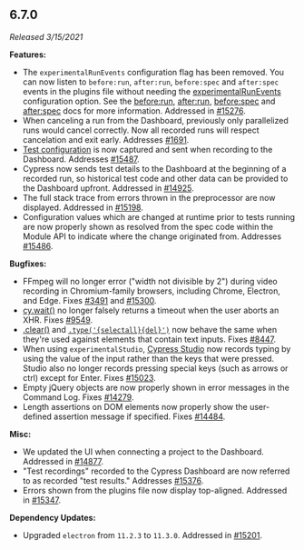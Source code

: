 ## 6.7.0

_Released 3/15/2021_

**Features:**

- The `experimentalRunEvents` configuration flag has been removed. You can now listen to `before:run`, `after:run`, `before:spec` and `after:spec` events in the plugins file without needing the [experimentalRunEvents](/guides/references/experiments) configuration option. See the [before:run](/api/plugins/before-run-api), [after:run](/api/plugins/after-run-api), [before:spec](/api/plugins/before-spec-api) and [after:spec](/api/plugins/after-spec-api) docs for more information. Addressed in [#15276](https://github.com/cypress-io/cypress/issues/15276).
- When canceling a run from the Dashboard, previously only parallelized runs would cancel correctly. Now all recorded runs will respect cancelation and exit early. Addresses [#1691](https://github.com/cypress-io/cypress/issues/1691).
- [Test configuration](/guides/core-concepts/writing-and-organizing-tests#Test-Configuration) is now captured and sent when recording to the Dashboard. Addresses [#15487](https://github.com/cypress-io/cypress/issues/15487).
- Cypress now sends test details to the Dashboard at the beginning of a recorded run, so historical test code and other data can be provided to the Dashboard upfront. Addressed in [#14925](https://github.com/cypress-io/cypress/issues/14925).
- The full stack trace from errors thrown in the preprocessor are now displayed. Addressed in [#15198](https://github.com/cypress-io/cypress/issues/15198).
- Configuration values which are changed at runtime prior to tests running are now properly shown as resolved from the spec code within the Module API to indicate where the change originated from. Addresses [#15486](https://github.com/cypress-io/cypress/issues/15486).

**Bugfixes:**

- FFmpeg will no longer error ("width not divisible by 2") during video recording in Chromium-family browsers, including Chrome, Electron, and Edge. Fixes [#3491](https://github.com/cypress-io/cypress/issues/3491) and [#15300](https://github.com/cypress-io/cypress/issues/15300).
- [cy.wait()](/api/commands/wait) no longer falsely returns a timeout when the user aborts an XHR. Fixes [#9549](https://github.com/cypress-io/cypress/issues/9549).
- [.clear()](/api/commands/clear) and [`.type('{selectall}{del}')`](/api/commands/type) now behave the same when they're used against elements that contain text inputs. Fixes [#8447](https://github.com/cypress-io/cypress/issues/8447).
- When using `experimentalStudio`, [Cypress Studio](/guides/core-concepts/cypress-studio) now records typing by using the value of the input rather than the keys that were pressed. Studio also no longer records pressing special keys (such as arrows or ctrl) except for Enter. Fixes [#15023](https://github.com/cypress-io/cypress/issues/15023).
- Empty jQuery objects are now properly shown in error messages in the Command Log. Fixes [#14279](https://github.com/cypress-io/cypress/issues/14279).
- Length assertions on DOM elements now properly show the user-defined assertion message if specified. Fixes [#14484](https://github.com/cypress-io/cypress/issues/14484).

**Misc:**

- We updated the UI when connecting a project to the Dashboard. Addressed in [#14877](https://github.com/cypress-io/cypress/issues/14877).
- "Test recordings" recorded to the Cypress Dashboard are now referred to as recorded "test results." Addresses [#15376](https://github.com/cypress-io/cypress/issues/15376).
- Errors shown from the plugins file now display top-aligned. Addressed in [#15347](https://github.com/cypress-io/cypress/issues/15347).

**Dependency Updates:**

- Upgraded `electron` from `11.2.3` to `11.3.0`. Addressed in [#15201](https://github.com/cypress-io/cypress/issues/15201).
